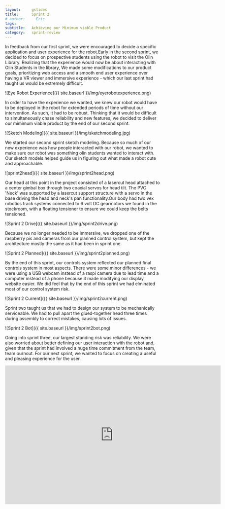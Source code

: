 ```yaml
---
layout:     gslides
title:      Sprint 2
# author:     Eric
tags: 		
subtitle:  	Achieving our Minimum viable Product
category:   sprint-review
---
```

<!-- Start Writing Below in Markdown -->


In feedback from our first sprint, we were encouraged to decide a specific application and user experience for the robot.Early in the second sprint, we decided to focus on prospective students using the robot to visit the Olin Library. Realizing that the experience would now be about interacting with Olin Students in the library, We made some modifications to our product goals, prioritizing web access and a smooth end user experience over having a VR viewer and immersive experience - which our last sprint had taught us would be extremely difficult.

![Eye Robot Experience]({{ site.baseurl }}/img/eyerobotexperience.png)

In order to have the experience we wanted, we knew our robot would have to be deployed in the robot for extended periods of time without our intervention. As such, it had to be robust. Thinking that it would be difficult to simultaneously chase reliability and new features, we decided to deliver our mimimum viable product by the end of our second sprint.

![Sketch Modeling]({{ site.baseurl }}/img/sketchmodeling.jpg)

We started our second sprint sketch modeling. Because so much of our new experience was how people interacted with our robot, we wanted to make sure our robot was something olin students wanted to interact with. Our sketch models helped guide us in figuring out what made a robot cute and approachable.

![sprint2head]({{ site.baseurl }}/img/sprint2head.png)


Our head at this point in the project consisted of a lasercut head attached to a center gimbal box through two coaxial servos for head tilt. The PVC 'Neck' was supported by a lasercut support structure with a servo in the base driving the head and neck's pan functionality.Our body had two vex robotics track systems connected to 6 volt DC gearmotors we found in the stockroom, with a floating tensioner to ensure we could keep the belts tensioned. 

![Sprint 2 Drive]({{ site.baseurl }}/img/sprint2drive.png)


Because we no longer needed to be immersive, we dropped one of the raspberry pis and cameras from our planned control system, but kept the architecture mostly the same as it had been in sprint one. 

![Sprint 2 Planned]({{ site.baseurl }}/img/sprint2planned.png)

By the end of this sprint, our controls system reflected our planned final controls system in most aspects. There were some minor differences - we were using a USB webcam instead of a raspi camera due to lead time and a computer instead of a phone because it made modifying our display website easier. We did feel that by the end of this sprint we had elminated most of our control system risk.

![Sprint 2 Current]({{ site.baseurl }}/img/sprint2current.png)

Sprint two taught us that we had to design our system to be mechanically serviceable. We had to pull apart the glued-together head three times during assembly to correct mistakes, causing lots of issues.

![Sprint 2 Bot]({{ site.baseurl }}/img/sprint2bot.png)


Going into sprint three, our largest standing risk was reliability. We were also worried about better defining our user interaction with the robot and, given that the sprint had involved a huge time commitment from the team, team burnout. For our next sprint, we wanted to focus on creating a useful and pleasing experience for the user.

<iframe style="margin-left: auto; margin-right: auto;" width="700" height="450" src="https://www.youtube.com/embed/7C74S48pjhA" frameborder="0" allowfullscreen></iframe>


<!-- [Link to Google](https://www.google.com) -->
<!-- ![Image embed]({{ site.baseurl }}/img/Logo_Fairy_Tail_right.png) -->
